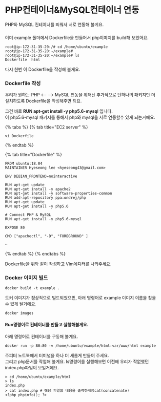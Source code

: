 # PHP컨테이너&MySQL컨테이너 연동



PHP와 MySQL 컨테이너를 띄워서 서로 연동해 볼게요. 

###  

 이미 example 폴더에서 Dockerfile을 만들어서 php이미지를 build해 보았어요. 

```text
root@ip-172-31-35-20:/# cd /home/ubuntu/example
root@ip-172-31-35-20:~/example#
root@ip-172-31-35-20:~/example# ls
Dockerfile  html
```

 다시 한번 이 Dockerfile을 작성해 볼게요. 

### Dockerfile 작성 

 우리가 원하는 PHP &lt;-- --&gt; MySQL 연동을 위해선 추가적으로 단하나의 패키지만 더 설치하도록 Dockerfile을 작성해주면 되요. 

그건 바로  **RUN apt-get install -y php5.6-mysql** 입니다.   
이 php5.6-mysql 패키지를 통해서 php와 mysql을 서로 연동할수 있게 되는거에요. 

{% tabs %}
{% tab title="EC2 server" %}
```text
vi Dockerfile 
```
{% endtab %}

{% tab title="Dockerfile" %}
```
FROM ubuntu:18.04
MAINTAINER Hyeseong lee <hyeseong43@gmail.com>

ENV DEBIAN_FRONTEND=nointeractive

RUN apt-get update
RUN apt-get install -y apache2
RUN apt-get install -y software-properties-common
RUN add-apt-repository ppa:ondrej/php
RUN apt-get update
RUN apt-get install -y php5.6

# Connect PHP & MySQL
RUN apt-get install -y php5.6-mysql

EXPOSE 80

CMD ["apachectl", "-D", "FOREGROUND" ]

~
```
{% endtab %}
{% endtabs %}



Dockerfile을 위와 같이 작성하고 Vim에디터를 나와주세요. 

### Docker 이미지 빌드 

```text
docker build -t example . 
```

 도커 이미지가 정상적으로 빌드되었으면,  아래 명령어로 example 이미지 이름을 찾을 수 있게 될거에요. 

```text
docker images 
```

####  Run명령어로 컨테이너를 만들고 실행해볼게요. 

아래 명령어로 컨테이너를 구동해 볼게요. 

```text
docker run -p 80:80 -v /home/ubuntu/example/html:var/www/html example
```



주피터 노트북에서 터미널을 하나 더 새롭게 만들어 주세요.   
그리고 php문서를 작업해 볼게요.  ls명령어를 실행해보면 이전에 우리가 작없했던 index.php파일이 보일거에요.

```text
> cd /home/ubuntu/example/html
> ls 
index.php
> cat index.php # 해당 파일의 내용을 출력하게함cat(concatenate)  
<?php phpinfo(); ?>
```

